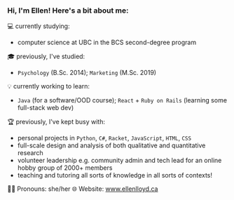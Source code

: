 ### Hi, I'm Ellen! Here's a bit about me:

💻 currently studying:
 - computer science at UBC in the BCS second-degree program

🎓 previously, I've studied:
 - `Psychology` (B.Sc. 2014); `Marketing` (M.Sc. 2019)

💡 currently working to learn:
 - `Java` (for a software/OOD course); `React` + `Ruby on Rails` (learning some full-stack web dev) 

🏆 previously, I've kept busy with:
 - personal projects in `Python`, `C#`, `Racket`, `JavaScript`, `HTML`, `CSS`
 - full-scale design and analysis of both qualitative and quantitative research
 - volunteer leadership e.g. community admin and tech lead for an online hobby group of 2000+ members
 - teaching and tutoring all sorts of knowledge in all sorts of contexts!

🏳️‍🌈 Pronouns: she/her 🌐 Website: www.ellenlloyd.ca

<!--
**Jonqora/Jonqora** is a ✨ _special_ ✨ repository because its `README.md` (this file) appears on your GitHub profile.

Here are some ideas to get you started:

- 🔭 I’m currently working on ...
- 🌱 I’m currently learning ...
- 👯 I’m looking to collaborate on ...
- 🤔 I’m looking for help with ...
- 💬 Ask me about ...
- 📫 How to reach me: ...
- 😄 Pronouns: she/her
- ⚡ Fun fact: ...
-->
